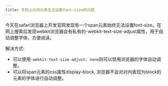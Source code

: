 ```yaml
---
title: 手机上行内元素无法设置font-size的问题
---
```

今天在safari浏览器上开发官网发现有一个span元素始终无法设置font-size。在网上搜索后发现webkit浏览器会有私有的-webkit-text-size-adjust属性，用于自动调整字体，方便阅读。

解决方式:

* 可以使用`-webkit-text-size-adjust: none`则可以禁用浏览器的字体自动调整。
* 可以将span元素的css属性display-block, 浏览器不会对对内表现为block的元素的字体进行自动调整。
